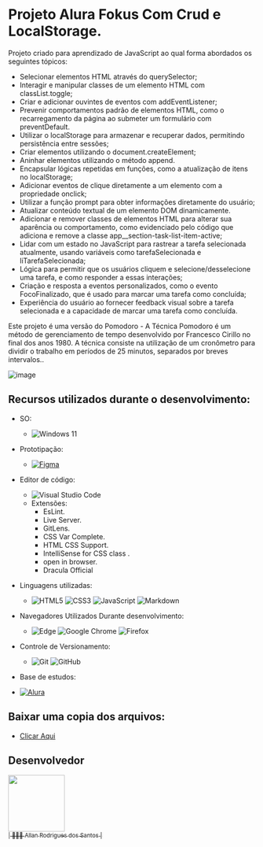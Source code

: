 # Projeto Alura Fokus Com Crud e LocalStorage.

Projeto criado para aprendizado de JavaScript ao qual forma abordados os seguintes tópicos:
-  Selecionar elementos HTML através do querySelector;
-  Interagir e manipular classes de um elemento HTML com classList.toggle;
-  Criar e adicionar ouvintes de eventos com addEventListener;
-  Prevenir comportamentos padrão de elementos HTML, como o recarregamento da página ao submeter um formulário com preventDefault.
-  Utilizar o localStorage para armazenar e recuperar dados, permitindo persistência entre sessões;
-  Criar elementos utilizando o document.createElement;
-  Aninhar elementos utilizando o método append.
-  Encapsular lógicas repetidas em funções, como a atualização de itens no localStorage;
-  Adicionar eventos de clique diretamente a um elemento com a propriedade onclick;
-  Utilizar a função prompt para obter informações diretamente do usuário;
-  Atualizar conteúdo textual de um elemento DOM dinamicamente.
-  Adicionar e remover classes de elementos HTML para alterar sua aparência ou comportamento, como evidenciado pelo código que adiciona e remove a classe app__section-task-list-item-active;
-  Lidar com um estado no JavaScript para rastrear a tarefa selecionada atualmente, usando variáveis como tarefaSelecionada e liTarefaSelecionada;
-  Lógica para permitir que os usuários cliquem e selecione/desselecione uma tarefa, e como responder a essas interações;
-  Criação e resposta a eventos personalizados, como o evento FocoFinalizado, que é usado para marcar uma tarefa como concluída;
-  Experiência do usuário ao fornecer feedback visual sobre a tarefa selecionada e a capacidade de marcar uma tarefa como concluída.

Este projeto é uma versão do Pomodoro - A Técnica Pomodoro é um método de gerenciamento de tempo desenvolvido por Francesco Cirillo no final dos anos 1980. A técnica consiste na utilização de um cronômetro para dividir o trabalho em períodos de 25 minutos, separados por breves intervalos..

![image](https://github.com/AllanR1991/alura-projetoFokus-localStorageCrud/assets/22855740/5c5a3e95-77b7-4482-b9ce-c340cd33c3a8)

## Recursos utilizados durante o desenvolvimento:

-	SO:
	-	![Windows 11](https://img.shields.io/badge/Windows%2011-%230079d5.svg?style=for-the-badge&logo=Windows%2011&logoColor=white)

-	Prototipação:
	-	[![Figma](https://img.shields.io/badge/figma-%23F24E1E.svg?style=for-the-badge&logo=figma&logoColor=white)](https://www.figma.com/file/P3Z6b8zTDPnHqzvDTDoUND/ProjetoGamerAllan?node-id=0%3A1&t=QQMxjqAig74uKM0z-1)

-	Editor de código:
	-	![Visual Studio Code](https://img.shields.io/badge/Visual%20Studio%20Code-0078d7.svg?style=for-the-badge&logo=visual-studio-code&logoColor=white)
	-	Extensões:
		-	EsLint.
		-	Live Server.
		-	GitLens.
		-	CSS Var Complete.
		-	HTML CSS Support.
		-	IntelliSense for CSS class .
		-	open in browser.
		-	Dracula Official		

-	Linguagens utilizadas:
	-	![HTML5](https://img.shields.io/badge/html5-%23E34F26.svg?style=for-the-badge&logo=html5&logoColor=white)	![CSS3](https://img.shields.io/badge/css3-%231572B6.svg?style=for-the-badge&logo=css3&logoColor=white)	![JavaScript](https://img.shields.io/badge/javascript-%23323330.svg?style=for-the-badge&logo=javascript&logoColor=%23F7DF1E)	![Markdown](https://img.shields.io/badge/markdown-%23000000.svg?style=for-the-badge&logo=markdown&logoColor=white)	

-	Navegadores Utilizados Durante desenvolvimento:
	-	![Edge](https://img.shields.io/badge/Edge-0078D7?style=for-the-badge&logo=Microsoft-edge&logoColor=white)	![Google Chrome](https://img.shields.io/badge/Google%20Chrome-4285F4?style=for-the-badge&logo=GoogleChrome&logoColor=white)	![Firefox](https://img.shields.io/badge/Firefox-FF7139?style=for-the-badge&logo=Firefox-Browser&logoColor=white)

-	Controle de Versionamento:
	-	![Git](https://img.shields.io/badge/git-%23F05033.svg?style=for-the-badge&logo=git&logoColor=white)	![GitHub](https://img.shields.io/badge/github-%23121011.svg?style=for-the-badge&logo=github&logoColor=white)

-	Base de estudos:
  - [![Alura]( https://img.shields.io/badge/-Alura-blue)](https://www.alura.com.br/)
    
	<!-- -	 [![Senai]( https://img.shields.io/badge/Senai-Infromatica-red)](https://informatica.sp.senai.br/) -->

## Baixar uma copia dos arquivos:

- [Clicar Aqui](https://github.com/AllanR1991/alura-projetoFokus-localStorageCrud/archive/refs/heads/main.zip)

## Desenvolvedor
[<img src="https://avatars.githubusercontent.com/u/22855740?s=400&u=18f7e6c6ceab8750ca660ee88fa05cf8d622b025&v=4" width=115><br><sub>| 🙋🏼‍♂️ Allan Rodrigues dos Santos |</sub>](https://github.com/AllanR1991) 
